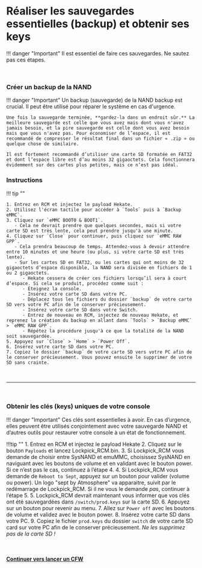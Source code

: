 # Réaliser les sauvegardes essentielles (backup) et obtenir ses keys

!!! danger "Important"
    Il est essentiel de faire ces sauvegardes. Ne sautez pas ces étapes.

&nbsp;

### Créer un backup de la NAND


!!! danger "Important"
    Un backup (sauvegarde) de la NAND backup est crucial. Il peut être utilisé pour réparer le système en cas d'urgence.

	Une fois la sauvegarde terminée, **gardez-la dans un endroit sûr.** La meilleure sauvegarde est celle que vous avez mais dont vous n'avez jamais besoin, et la pire sauvegarde est celle dont vous avez besoin mais que vous n'avez pas. Pour économiser de l’espace, il est recommandé de compresser le résultat final dans un fichier « .zip » ou quelque chose de similaire.

	Il est fortement recommandé d’utiliser une carte SD formatée en FAT32 et dont l’espace libre est d’au moins 32 gigaoctets. Cela fonctionnera évidemment sur des cartes plus petites, mais ce n’est pas idéal.

### Instructions

!!! tip ""

    1. Entrez en RCM et injectez le payload Hekate.
    2. Utilisez l'écran tactile pour accéder à `Tools` puis à `Backup eMMC`.
    3. Cliquez sur `eMMC BOOT0 & BOOT1`.
       - Cela ne devrait prendre que quelques secondes, mais si votre carte SD est très lente, cela peut prendre jusqu'à une minute.
    4. Cliquez sur `Close` pour continuer, puis cliquez sur `eMMC RAW GPP`.
       - Cela prendra beaucoup de temps. Attendez-vous à devoir attendre entre 10 minutes et une heure (ou plus, si votre carte SD est très lente).
       - Sur les cartes SD en FAT32, ou les cartes qui ont moins de 32 gigaoctets d’espace disponible, la NAND sera divisée en fichiers de 1 ou 2 gigaoctets.
          - Hekate cessera de créer ces fichiers lorsqu’il sera à court d’espace. Si cela se produit, procédez comme suit :
          - Éteignez la console.
          - Insérez votre carte SD dans votre PC.
          - Déplacez tous les fichiers du dossier `backup` de votre carte SD vers votre PC afin de le conserver précieusement.
          - Insérez votre carte SD dans votre Switch.
          - Entrez de nouveau en RCM, injectez de nouveau Hekate, et reprenez la création du backup en allant dans `Tools` > `Backup eMMC` > `eMMC RAW GPP`.
          - Répétez la procédure jusqu'à ce que la totalité de la NAND soit sauvegardée.
    5. Appuyez sur `Close` > `Home` > `Power Off`.
    6. Insérez votre carte SD dans votre PC.
    7. Copiez le dossier `backup` de votre carte SD vers votre PC afin de le conserver précieusement. Vous pouvez ensuite le supprimer de votre SD sans crainte.

&nbsp;

-----

&nbsp;

### Obtenir les clés (keys) uniques de votre console

!!! danger "Important"
    Ces clés sont essentielles à avoir. En cas d’urgence, elles peuvent être utilisés conjointement avec votre sauvegarde NAND et d’autres outils pour restaurer votre console à un état de fonctionnement.
    
!!!tip ""
    1. Entrez en RCM et injectez le payload Hekate
    2. Cliquez sur le bouton `Payloads` et lancez Lockpick_RCM.bin.
    3. Si Lockpick_RCM vous demande de choisir entre SysNAND et emuMMC, choisissez SysNAND en naviguant avec les boutons de volume et en validant avec le bouton power. Si ce n’est pas le cas, continuez à l’étape 4.
    4. Si Lockpick_RCM vous demande de `Reboot to Sept`, appuyez sur un bouton pour valider (volume ou power). Un logo "sept by Atmosphere" va apparaitre, suivit par le redémarrage de Lockpick_RCM. Si il ne vous le demande *pas*, continuer à l’étape 5.
    5. Lockpick_RCM devrait maintenant vous informer que vos clés ont été sauvegardées dans `/switch/prod.keys` sur la carte SD.
    6. Appuyez sur un bouton pour revenir au menu.
    7. Allez sur `Power off` avec les boutons de volume et validez avec le bouton power.
    8. Insérez votre carte SD dans votre PC.
    9. Copiez le fichier `prod.keys` du dossier `switch` de votre carte SD card sur votre PC afin de le conserver précieusement. *Ne les supprimez pas de la carte SD !*

&nbsp;

#### [Continuer vers lancer un CFW <i class="fa fa-arrow-circle-right fa-lg"></i>](launching_cfw_fr.md)
